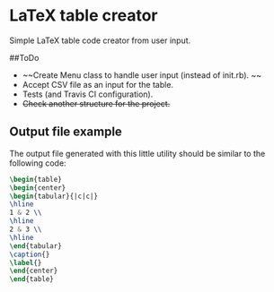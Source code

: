 # LaTeX table creator

Simple LaTeX table code creator from user input.

##ToDo

* ~~Create Menu class to handle user input (instead of init.rb). ~~
* Accept CSV file as an input for the table.
* Tests (and Travis CI configuration).
* ~~Check another structure for the project.~~

## Output file example
The output file generated with this little utility should be similar to the following code:

```latex
\begin{table}
\begin{center}
\begin{tabular}{|c|c|}
\hline
1 & 2 \\
\hline
2 & 3 \\
\hline
\end{tabular}
\caption{}
\label{}
\end{center}
\end{table}
```
